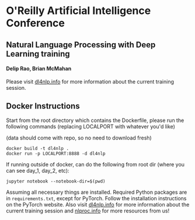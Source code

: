 # O'Reilly Artificial Intelligence Conference

## Natural Language Processing with Deep Learning training

#### Delip Rao, Brian McMahan

Please visit [dl4nlp.info](http://dl4nlp.info/en/latest/) for more information about the current training session.


## Docker Instructions

Start from the root directory which contains the Dockerfile,
please run the following commands (replacing LOCALPORT with whatever you'd like)

(data should come with repo, so no need to download fresh)

```
docker build -t dl4nlp .
docker run -p LOCALPORT:8888 -d dl4nlp
```

If running outside of docker, can do the following from root dir (where you can see day_1, day_2, etc):

```
jupyter notebook --notebook-dir=$(pwd)
```

Assuming all necessary things are installed.  Required Python packages are in `requirements.txt`, except for PyTorch.  Follow the installation instructions on the PyTorch website.  Also visit [dl4nlp.info](http://dl4nlp.info/en/latest/) for more information about the current training session and [nlproc.info](http://nlproc.info/) for more resources from us!
